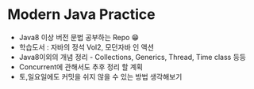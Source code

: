 # Modern Java Practice

* Java8 이상 버전 문법 공부하는 Repo 😁
* 학습도서 : 자바의 정석 Vol2, 모던자바 인 액션
* Java8이외의 개념 정리 - Collections, Generics, Thread, Time class 등등
* Concurrent에 관해서도 추후 정리 할 계획
* 토,일요일에도 커밋을 쉬지 않을 수 있는 방법 생각해보기


